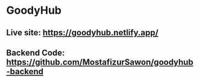 # GoodyHub

## Live site: https://goodyhub.netlify.app/

## Backend Code: https://github.com/MostafizurSawon/goodyhub-backend
